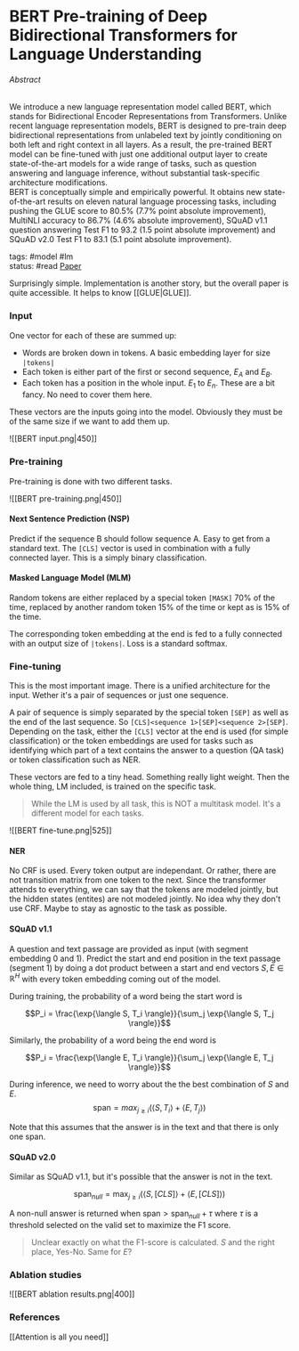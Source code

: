# BERT Pre-training of Deep Bidirectional Transformers for Language Understanding

###### Abstract

We introduce a new language representation model called BERT, which stands for Bidirectional Encoder Representations from Transformers. Unlike recent language representation models, BERT is designed to pre-train deep bidirectional representations from unlabeled text by jointly conditioning on both left and right context in all layers. As a result, the pre-trained BERT model can be fine-tuned with just one additional output layer to create state-of-the-art models for a wide range of tasks, such as question answering and language inference, without substantial task-specific architecture modifications.   
BERT is conceptually simple and empirically powerful. It obtains new state-of-the-art results on eleven natural language processing tasks, including pushing the GLUE score to 80.5% (7.7% point absolute improvement), MultiNLI accuracy to 86.7% (4.6% absolute improvement), SQuAD v1.1 question answering Test F1 to 93.2 (1.5 point absolute improvement) and SQuAD v2.0 Test F1 to 83.1 (5.1 point absolute improvement).

tags: #model #lm  
status: #read 
[Paper](https://arxiv.org/pdf/1810.04805)

Surprisingly simple. Implementation is another story, but the overall paper is quite accessible. It helps to know [[GLUE|GLUE]].

### Input 

One vector for each of these are summed up:
- Words are broken down in tokens. A basic embedding layer for size `|tokens|`
- Each token is either part of the first or second sequence, $E_A$ and $E_B$.
- Each token has a position in the whole input. $E_1$ to $E_n$. These are a bit fancy. No need to cover them here.

These vectors are the inputs going into the model. Obviously they must be of the same size if we want to add them up.

![[BERT input.png|450]]


### Pre-training
Pre-training is done with two different tasks. 

![[BERT pre-training.png|450]]

#### Next Sentence Prediction (NSP)

Predict if the sequence B should follow sequence A. Easy to get from a standard text. The `[CLS]` vector is used in combination with a fully connected layer. This is a simply binary classification.

#### Masked Language Model (MLM)

Random tokens are either replaced by a special token `[MASK]` 70% of the time, replaced by another random token 15% of the time or kept as is 15% of the time.

The corresponding token embedding at the end is fed to a fully connected with an output size of `|tokens|`. Loss is a standard softmax.


### Fine-tuning

This is the most important image. There is a unified architecture for the input. Wether it's a pair of sequences or just one sequence. 

A pair of sequence is simply separated by the special token `[SEP]` as well as the end of the last sequence. So `[CLS]<sequence 1>[SEP]<sequence 2>[SEP]`. Depending on the task, either the `[CLS]` vector at the end is used (for simple classification) or the token embeddings are used for tasks such as identifying which part of a text contains the answer to a question (QA task) or token classification such as NER.

These vectors are fed to a tiny head. Something really light weight. Then the whole thing, LM included, is trained on the specific task.

> While the LM is used by all task, this is NOT a multitask model. It's a different model for each tasks.

![[BERT fine-tune.png|525]]

#### NER
No CRF is used. Every token output are independant. Or rather, there are not transition matrix from one token to the next. Since the transformer attends to everything, we can say that the tokens are modeled jointly, but the hidden states (entites) are not modeled jointly. 
No idea why they don't use CRF. Maybe to stay as agnostic to the task as possible.

#### SQuAD v1.1

A question and text passage are provided as input (with segment embedding 0 and 1). Predict the start and end position in the text passage (segment 1) by doing a dot product between a start and end vectors $S, E \in \mathbb{R}^H$ with every token embedding coming out of the model.

During training, the probability of a word being the start word is

$$P_i = \frac{\exp{\langle S, T_i \rangle}}{\sum_j \exp{\langle S, T_j \rangle}}$$

Similarly, the probability of a word being the end word is 

$$P_i = \frac{\exp{\langle E, T_i \rangle}}{\sum_j \exp{\langle E, T_j \rangle}}$$

During inference, we need to worry about the the best combination of $S$ and $E$.
$$\text{span}=max_{j \ge i} \left( \left \langle S, T_i \right \rangle + \left \langle E, T_j \right \rangle \right)$$

Note that this assumes that the answer is in the text and that there is only one span.


#### SQuAD v2.0

Similar as SQuAD v1.1, but it's possible that the answer is not in the text.

$$\text{span}_{null}=\max_{j \ge i}\left( \left \langle S, [CLS] \right \rangle + \left \langle E, [CLS] \right \rangle \right)$$

A non-null answer is returned when $\text{span} > \text{span}_{null} + \tau$ where $\tau$ is a threshold selected on the valid set to maximize the F1 score.

> Unclear exactly on what the F1-score is calculated. $S$ and the right place, Yes-No. Same for $E$?

### Ablation studies

![[BERT ablation results.png|400]]


### References

[[Attention is all you need]]